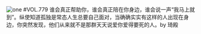 ![one](http://image.wufazhuce.com/Flj_lwf4SAHQBdtm-tdfnGvQBtgf)
#VOL.779
谁会真正帮助你，谁会真正陪在你身边，谁会说一声“我马上就到”。纵使知道孤独是常态人生总要自己面对，当确确实实有这样的人出现在身边，你突然发现，他们从来就不是那群天天说爱你爱得要死的人。by 琦殿